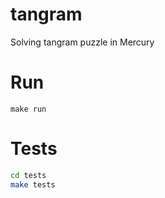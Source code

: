 # tangram
Solving tangram puzzle in Mercury

# Run
`make run`

# Tests
```bash
cd tests
make tests
```

